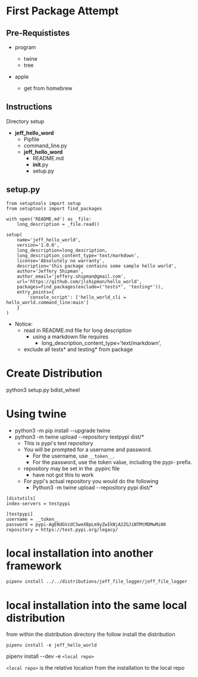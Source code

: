 # First Package Attempt

## Pre-Requististes

- program
  - twine
  - tree

- apple
  - get from homebrew 
  
## Instructions

Directory setup

- __jeff_hello_word__
  - Pipfile
  - command_line.py
  - __jeff_hello_word__
    - README.md
    - __init__.py
    - setup.py


## setup.py

```
from setuptools import setup
from setuptools import find_packages

with open('README.md') as _file:
    long_description = _file.read()

setup(
    name='jeff_hello_world',
    version='1.0.0',
    long_description=long_description,
    long_description_content_type='text/markdown',
    license='Absolutely no warranty',
    description='this package contains some sample hello world',
    author='Jeffery Shipman',
    author_email='jeffery.shipman@gmail.com',
    url='https://github.com/jlshipman/hello_world',
    packages=find_packages(exclude=('tests*', 'testing*')),
    entry_points={
        'console_script': ['hello_world_cli = hello_world.command_line:main']
    }
)

```

- Notice:
  - read in README.md file for long description 
    - using a markdown file requires
      - long_description_content_type='text/markdown',
  - exclude all tests* and testing* from package

# Create Distribution

python3 setup.py bdist_wheel

# Using twine

- python3 -m pip install --upgrade twine
- python3 -m twine upload --repository testpypi dist/*
  - This is pypi's test repository
  - You will be prompted for a username and password. 
    - For the username, use ```__token__```. 
    - For the password, use the token value, including the pypi- prefix.
  - repository may be set in the .pypirc file 
    - have not got this to work
  - For pypi's actual repository you would do the following
    - Python3 -m twine upload --repository pypi dist/*
```
[distutils]
index-servers = testpypi

[testpypi]
username = __token__
password = pypi-AgENdGVzdC5weXBpLm9yZwIkNjA2ZGJiNTMtMDMwMi00
repository = https://test.pypi.org/legacy/
```

# local installation into another framework

```pipenv install ../../distributions/jeff_file_logger/jeff_file_logger```

#  local installation into the same local distribution

from within the distribution directory the follow install the distribution

```pipenv install -e jeff_hello_world```

pipenv install --dev -e ```<local repo>```

```<local repo>``` is the relative location from the installation to the local repo

